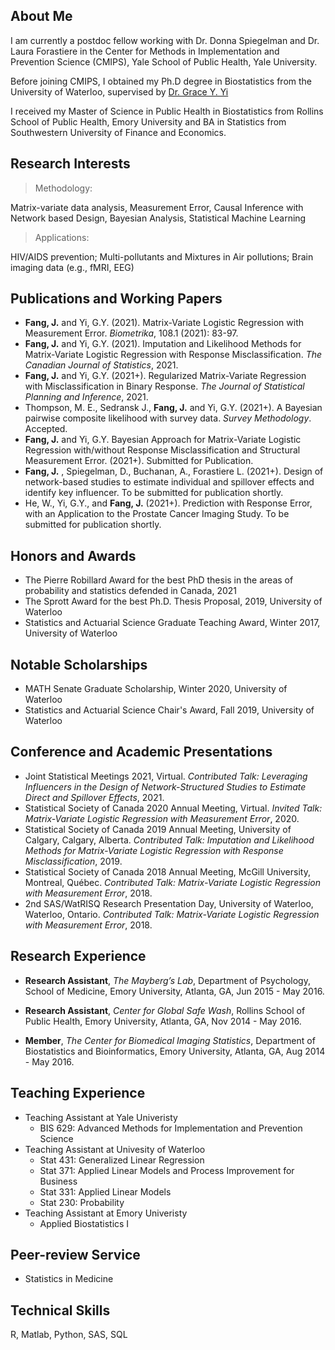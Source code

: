 ## About Me

I am currently a postdoc fellow working with Dr. Donna Spiegelman and Dr. Laura Forastiere in the Center for Methods in Implementation and Prevention Science (CMIPS), Yale School of Public Health, Yale University.

Before joining CMIPS, I obtained my Ph.D degree in Biostatistics from the University of Waterloo, supervised by [Dr. Grace Y. Yi](https://www.uwo.ca/stats/people/bios/Yi,%20Grace.html)

I received my Master of Science in Public Health in Biostatistics from Rollins School of Public Health, Emory University and BA in Statistics from Southwestern University of Finance and Economics.

## Research Interests

> Methodology:

Matrix-variate data analysis, Measurement Error, Causal Inference with Network based Design, Bayesian Analysis, Statistical Machine Learning


>Applications: 

HIV/AIDS prevention; Multi-pollutants and Mixtures in Air pollutions; Brain imaging data (e.g., fMRI, EEG)



## Publications and Working Papers


*  **Fang, J.** and Yi, G.Y. (2021). Matrix-Variate Logistic Regression with Measurement Error. _Biometrika_, 108.1 (2021): 83-97.
*  **Fang, J.** and Yi, G.Y. (2021). Imputation and Likelihood Methods for Matrix-Variate Logistic Regression with Response Misclassification. _The Canadian Journal of Statistics_, 2021.
 * **Fang, J.** and Yi, G.Y. (2021+). Regularized Matrix-Variate Regression with Misclassification in Binary Response. _The Journal of Statistical Planning and Inference_, 2021.
*  Thompson, M. E., Sedransk J., **Fang, J.** and Yi, G.Y. (2021+). A Bayesian pairwise composite likelihood with survey data. _Survey Methodology_. Accepted.
*  **Fang, J.** and Yi, G.Y. Bayesian Approach for Matrix-Variate Logistic Regression with/without Response Misclassification and Structural Measurement Error. (2021+). Submitted for Publication.
*  **Fang, J.** , Spiegelman, D., Buchanan, A.,  Forastiere L. (2021+).  Design of network-based studies to estimate individual and spillover effects and identify key influencer. To be submitted for publication shortly.
*  He, W., Yi, G.Y., and **Fang, J.** (2021+). Prediction with Response Error, with an Application to the Prostate Cancer Imaging Study. To be submitted for publication shortly.





## Honors and Awards

* The Pierre Robillard Award for the best PhD thesis in the areas of probability and statistics defended in Canada, 2021
* The Sprott Award for the best Ph.D. Thesis Proposal, 2019, University of Waterloo
* Statistics and Actuarial Science Graduate Teaching Award, Winter 2017, University of Waterloo


## Notable Scholarships

* MATH Senate Graduate Scholarship, Winter 2020, University of Waterloo
* Statistics and Actuarial Science Chair's Award, Fall 2019, University of Waterloo







## Conference and Academic Presentations

* Joint Statistical Meetings 2021, Virtual. _Contributed Talk: Leveraging Influencers in the Design of Network-Structured Studies to Estimate Direct and Spillover Effects_, 2021.
* Statistical Society of Canada 2020 Annual Meeting, Virtual. _Invited Talk: Matrix-Variate Logistic Regression with Measurement Error_, 2020. 
* Statistical Society of Canada 2019 Annual Meeting, University of Calgary, Calgary, Alberta. _Contributed Talk: Imputation and Likelihood Methods for Matrix-Variate Logistic Regression with Response Misclassification_, 2019. 
* Statistical Society of Canada 2018 Annual Meeting, McGill University, Montreal, Québec. _Contributed Talk: Matrix-Variate Logistic Regression with Measurement Error_, 2018.
* 2nd SAS/WatRISQ Research Presentation Day, University of Waterloo, Waterloo, Ontario. _Contributed Talk: Matrix-Variate Logistic Regression with Measurement Error_, 2018.





## Research Experience


* **Research Assistant**, _The Mayberg’s Lab_, Department of Psychology, School of Medicine, Emory University, Atlanta, GA, Jun 2015 - May 2016.

* **Research Assistant**, _Center for Global Safe Wash_, Rollins School of Public Health, Emory University, Atlanta, GA, Nov 2014 - May 2016.

* **Member**, _The Center for Biomedical Imaging Statistics_, Department of Biostatistics and Bioinformatics, Emory University, Atlanta, GA, Aug 2014 - May 2016.




## Teaching Experience
- Teaching Assistant at Yale Univeristy
  - BIS 629: Advanced Methods for Implementation and Prevention Science
- Teaching Assistant at Univesity of Waterloo
  - Stat 431: Generalized Linear Regression
  - Stat 371: Applied Linear Models and Process Improvement for Business
  - Stat 331: Applied Linear Models
  - Stat 230: Probability
- Teaching Assistant at Emory Univeristy
  - Applied Biostatistics I


## Peer-review Service

* Statistics in Medicine

## Technical Skills

R, Matlab, Python, SAS, SQL





